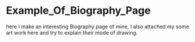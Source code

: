 # Example_Of_Biography_Page
here I make an interesting Biography page of mine, I also attached my some art work here and try to explain their mode of drawing.
